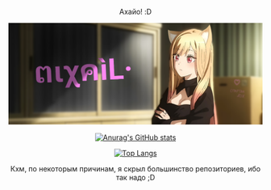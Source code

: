 
<!-- Ась?? И что вы тут ищете? ,_,  -->

<div align="center">
<p>Ахайо! :D</p>

<img src="mixail.png" width="600px" /> <!-- Кста, ушки ей я сам дорисовывал, как по мне кривовато, но каваи~ -->

[![Anurag's GitHub stats](https://github-readme-stats.vercel.app/api?username=Xasya&theme=dark&show_icons=true)](https://github.com/Xasya)

[![Top Langs](https://github-readme-stats.vercel.app/api/top-langs/?username=Xasya&theme=dark&show_icons=true)](https://github.com/Xasya) 
 
Кхм, по некоторым причинам, я скрыл большинство репозиториев, ибо так надо ;D

<!-- Ну и что? Нашли то что искали? -->
</div>
